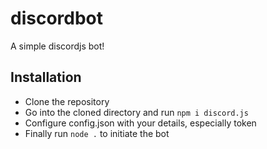 # discordbot
A simple discordjs bot!

## Installation
- Clone the repository
- Go into the cloned directory and run `npm i discord.js`
- Configure config.json with your details, especially token
- Finally run `node .` to initiate the bot

